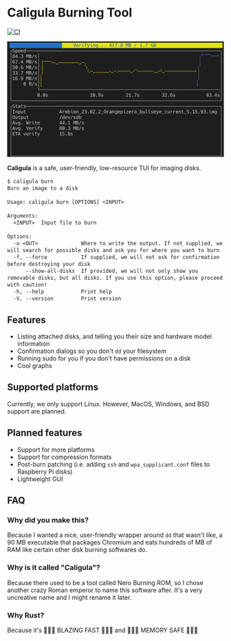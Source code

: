 # Caligula Burning Tool

[![CI](https://github.com/ifd3f/caligula/actions/workflows/build_nix.yml/badge.svg?branch=main)](https://github.com/ifd3f/caligula/actions/workflows/build_nix.yml)

![Screenshot of the Caligula TUI verifying a disk.](./images/verifying.png)

**Caligula** is a safe, user-friendly, low-resource TUI for imaging disks.

```
$ caligula burn
Burn an image to a disk

Usage: caligula burn [OPTIONS] <INPUT>

Arguments:
  <INPUT>  Input file to burn

Options:
  -o <OUT>              Where to write the output. If not supplied, we will search for possible disks and ask you for where you want to burn
  -f, --force           If supplied, we will not ask for confirmation before destroying your disk
      --show-all-disks  If provided, we will not only show you removable disks, but all disks. If you use this option, please proceed with caution!
  -h, --help            Print help
  -V, --version         Print version
```

## Features

- Listing attached disks, and telling you their size and hardware model information
- Confirmation dialogs so you don't `dd` your filesystem
- Running sudo for you if you don't have permissions on a disk
- Cool graphs

## Supported platforms

Currently, we only support Linux. However, MacOS, Windows, and BSD support are planned.

## Planned features

- Support for more platforms
- Support for compression formats
- Post-burn patching (i.e. adding `ssh` and `wpa_supplicant.conf` files to Raspberry Pi disks)
- Lightweight GUI

## FAQ

### Why did you make this?

Because I wanted a nice, user-friendly wrapper around `dd` that wasn't like, a 90 MB executable that packages Chromium and eats hundreds of MB of RAM like certain other disk burning softwares do.

### Why is it called "Caligula"?

Because there used to be a tool called Nero Burning ROM, so I chose another crazy Roman emperor to name this software after. It's a very uncreative name and I might rename it later.

### Why Rust?

Because it's 🚀🚀🚀 BLAZING FAST 🚀🚀🚀 and 💾💾💾 MEMORY SAFE 💾💾💾
